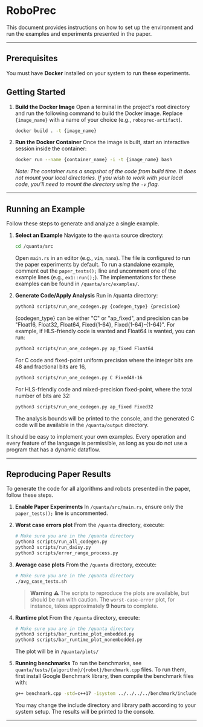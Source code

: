 # RoboPrec

This document provides instructions on how to set up the environment and run the examples and experiments presented in the paper.

---

## **Prerequisites**

You must have **Docker** installed on your system to run these experiments.


## **Getting Started**

1.  **Build the Docker Image**
    Open a terminal in the project's root directory and run the following command to build the Docker image. Replace `{image_name}` with a name of your choice (e.g., `roboprec-artifact`).

    ```bash
    docker build . -t {image_name}
    ```

2.  **Run the Docker Container**
    Once the image is built, start an interactive session inside the container:

    ```bash
    docker run --name {container_name} -i -t {image_name} bash
    ```
    *Note: The container runs a snapshot of the code from build time. It does not mount your local directories. If you wish to work with your local code, you'll need to mount the directory using the `-v` flag.*

---

## **Running an Example**

Follow these steps to generate and analyze a single example.

1.  **Select an Example**
    Navigate to the `quanta` source directory:
    ```bash
    cd /quanta/src
    ```
    Open `main.rs` in an editor (e.g., `vim`, `nano`). The file is configured to run the paper experiments by default. To run a standalone example, comment out the `paper_tests();` line and uncomment one of the example lines (e.g., `ex1::run();`). The implementations for these examples can be found in `/quanta/src/examples/`.

2.  **Generate Code/Apply Analysis**
    Run in /quanta directory:
    ```bash
    python3 scripts/run_one_codegen.py {codegen_type} {precision}
    ```
    {codegen_type} can be either "C" or "ap_fixed", and precision can be "Float16, Float32, Float64, Fixed{1-64}, Fixed{1-64}-{1-64}". For example, if HLS-friendly code is wanted and Float64 is wanted, you can run:
    ```bash
    python3 scripts/run_one_codegen.py ap_fixed Float64
    ```
    For C code and fixed-point uniform precision where the integer bits are 48 and fractional bits are 16,
    ```bash
    python3 scripts/run_one_codegen.py C Fixed48-16
    ```
    For HLS-friendly code and mixed-precision fixed-point, where the total number of bits are 32:
    ```bash
    python3 scripts/run_one_codegen.py ap_fixed Fixed32
    ```

    The analysis bounds will be printed to the console, and the generated C code will be available in the `/quanta/output` directory.

It should be easy to implement your own examples. Every operation and every feature of the language is permissible, as long as you do not use a program that has a dynamic dataflow. 

---

## **Reproducing Paper Results**

To generate the code for all algorithms and robots presented in the paper, follow these steps.

1.  **Enable Paper Experiments**
    In `/quanta/src/main.rs`, ensure only the `paper_tests();` line is uncommented.

2.  **Worst case errors plot**
    From the `/quanta` directory, execute:
    ```bash
    # Make sure you are in the /quanta directory
    python3 scripts/run_all_codegen.py
    python3 scripts/run_daisy.py
    python3 scripts/error_range_process.py
    ```
3.  **Average case plots**
    From the `/quanta` directory, execute:
    ```bash
    # Make sure you are in the /quanta directory
    ./avg_case_tests.sh
    ```
    > **Warning** ⚠️
    > The scripts to reproduce the plots are available, but should be run with caution. The `worst-case-error` plot, for instance, takes approximately **9 hours** to complete.

4. **Runtime plot**
    From the `/quanta` directory, execute:
    ```bash
    # Make sure you are in the /quanta directory
    python3 scripts/bar_runtime_plot_embedded.py
    python3 scripts/bar_runtime_plot_nonembedded.py
    ```
    The plot will be in `/quanta/plots/`

5. **Running benchmarks**
    To run the benchmarks, see `quanta/tests/{algorithm}/{robot}/benchmark.cpp` files. To run them, first install Google Benchmark library, then compile the benchmark files with:
    ```bash
    g++ benchmark.cpp -std=c++17 -isystem ../../../../benchmark/include -L../../../../benchmark/build/src -lbenchmark -lpthread -o benchmark -O3 && ./benchmark
    ```
    You may change the include directory and library path according to your system setup. The results will be printed to the console.



---

